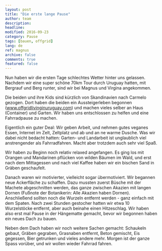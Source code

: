 ```yaml
---
layout: post
title: "Die erste lange Pause"
author: team
description: 
headline: 
modified: 2016-09-23
category: Pause
tags: [bauen, offgrid]
lang: de
ref: magnus
archive: false
comments: true
featured: false
---
```


Nun haben wir die ersten Tage schlechtes Wetter hinter uns gelassen. Nachdem wir eine super schöne 70km Tour durch Uruguay hatten, mit Bergrauf und Berg runter, sind wir bei Magnus und Virgina angekommen.

Die beiden und ihre Kids sind kürzlich von Skandinavien nach Carmelo gezogen. Dort haben die beiden ein Aussteigerleben begonnen (www.offgridlivinginuruguay.com) und machen vieles selber an Haus (Container) und Garten. Wir haben uns entschlossen zu helfen und eine Fahrradpause zu machen.

Eigentlich ein guter Deal: Wir geben Arbeit, und nehmen gutes veganes Essen, Internet im Zelt, Zeltplatz und ab und an ne warme Dusche. Was wir dabei nicht bedacht hatten: Garten- und Landarbeit ist unglaublich viel anstrengender als Fahrradfahren. Macht aber trotzdem auch sehr viel Spaß.

Wir haben zu Beginn noch relativ relaxed angefangen. Es ging los mit Orangen und Mandarinen pflücken von wilden Bäumen im Wald, und erst nach dem Mittagessen und nach viel Kaffee haben wir ein bischen Sand in Gräben geschaufelt.

Danach waren wir motivierter, vielleicht sogar übermotiviert. Wir begannen neue Ackerfläche zu schaffen. Dazu mussten zuerst Büsche mit der Machete abgeschnitten werden, das ganze zwischen Akazien mit langen Dornen (Fußnote der Botanikerin: Alle Akazien haben Dornen). Anschließend sollten noch die Wurzeln entfernt werden - ganz einfach mit dem Spaten. Nach zwei Stunden gestocher hatten wir etwa 10 Wurzelstöcke entfernt, aber auch beinahe einen Hitzeschlag. Wir haben also erst mal Pause in der Hängematte gemacht, bevor wir begonnen haben ein neues Dach zu bauen.

Neben dem Dach haben wir noch weitere Sachen gemacht: Schaukeln gebaut, Gräben gegraben, Grasnaben entfernt, Beton gemischt, Eis gegessen, Bier getrunken und vieles andere mehr. Morgen ist der ganze Spass vorüber, und wir wollen wieder Fahrrad fahren. 

